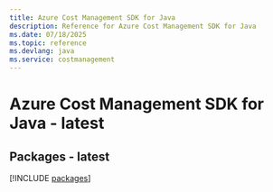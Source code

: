 ```yaml
---
title: Azure Cost Management SDK for Java
description: Reference for Azure Cost Management SDK for Java
ms.date: 07/18/2025
ms.topic: reference
ms.devlang: java
ms.service: costmanagement
---
```

# Azure Cost Management SDK for Java - latest
## Packages - latest
[!INCLUDE [packages](cost-management-index.md)]
